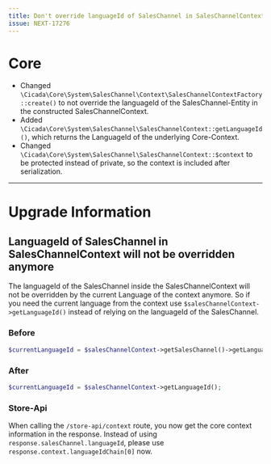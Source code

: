 ```yaml
---
title: Don't override languageId of SalesChannel in SalesChannelContext
issue: NEXT-17276
---
```

# Core
* Changed `\Cicada\Core\System\SalesChannel\Context\SalesChannelContextFactory::create()` to not override the languageId of the SalesChannel-Entity in the constructed SalesChannelContext.
* Added `\Cicada\Core\System\SalesChannel\SalesChannelContext::getLanguageId()`, which returns the LanguageId of the underlying Core-Context.
* Changed `\Cicada\Core\System\SalesChannel\SalesChannelContext::$context` to be protected instead of private, so the context is included after serialization.
___
# Upgrade Information

## LanguageId of SalesChannel in SalesChannelContext will not be overridden anymore
The languageId of the SalesChannel inside the SalesChannelContext will not be overridden by the current Language of the context anymore.
So if you need the current language from the context use `$salesChannelContext->getLanguageId()` instead of relying on the languageId of the SalesChannel.

### Before
```php
$currentLanguageId = $salesChannelContext->getSalesChannel()->getLanguageId();
```

### After
```php
$currentLanguageId = $salesChannelContext->getLanguageId();
```

### Store-Api
When calling the `/store-api/context` route, you now get the core context information in the response.
Instead of using `response.salesChannel.languageId`, please use `response.context.languageIdChain[0]` now.
